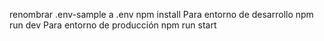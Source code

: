 renombrar .env-sample a .env
npm install
Para entorno de desarrollo
npm run dev
Para entorno de producción
npm run start
